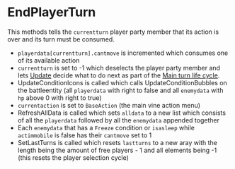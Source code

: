 # EndPlayerTurn
This methods tells the `currentturn` player party member that its action is over and its turn must be consumed.

- `playerdata[currentturn].cantmove` is incremented which consumes one of its available action
- `currentturn` is set to -1 which deselects the player party member and lets [Update](Update.md) decide what to do next as part of the [Main turn life cycle](Main%20turn%20life%20cycle.md#main-turn-life-cycle).
- UpdateConditionIcons is called which calls UpdateConditionBubbles on the battleentity (all `playerdata` with right to false and all `enemydata` with `hp` above 0 with right to true)
- `currentaction` is set to `BaseAction` (the main vine action menu)
- RefreshAllData is called which sets `alldata` to a new list which consists of all the `playerdata` followed by all the `enemydata` appended together
- Each `enemydata` that has a `Freeze` condition or `isasleep` while `actimmobile` is false has their `cantmove` set to 1
- SetLastTurns is called which resets `lastturns` to a new aray with the length being the amount of free players - 1 and all elements being -1 (this resets the player selection cycle)